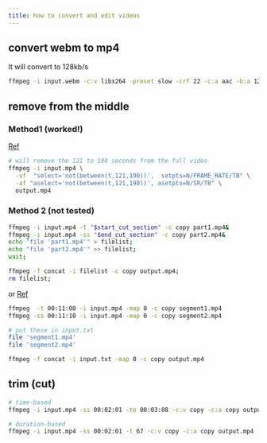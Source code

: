 ```yaml
---
title: how to convert and edit videos
---
```


## convert webm to mp4

It will convert to 128kb/s

```bash
ffmpeg -i input.webm -c:v libx264 -preset slow -crf 22 -c:a aac -b:a 128k output.mp4
```

## remove from the middle

### Method1 (worked!)

[Ref](https://stackoverflow.com/questions/64866231/remove-a-section-from-the-middle-of-a-video-without-concat)

```bash
# will remove the 121 to 190 seconds from the full video
ffmpeg -i input.mp4 \
  -vf  "select='not(between(t,121,190))',  setpts=N/FRAME_RATE/TB" \
  -af "aselect='not(between(t,121,190))', asetpts=N/SR/TB" \
  output.mp4
```

### Method 2 (not tested)

```bash
ffmpeg -i input.mp4 -t "$start_cut_section" -c copy part1.mp4&
ffmpeg -i input.mp4 -ss "$end_cut_section" -c copy part2.mp4&
echo "file 'part1.mp4'" > filelist;
echo "file 'part2.mp4'" >> filelist;
wait;

ffmpeg -f concat -i filelist -c copy output.mp4;
rm filelist;
```

or
[Ref](https://askubuntu.com/questions/977162/how-to-remove-a-few-seconds-from-mp4-file-using-ffmpeg)

```bash
ffmpeg  -t 00:11:00 -i input.mp4 -map 0 -c copy segment1.mp4
ffmpeg -ss 00:11:10 -i input.mp4 -map 0 -c copy segment2.mp4

# put these in input.txt
file 'segment1.mp4'
file 'segment2.mp4'

ffmpeg -f concat -i input.txt -map 0 -c copy output.mp4
```

## trim (cut)

```bash
# time-based
ffmpeg -i input.mp4 -ss 00:02:01 -to 00:03:08 -c:v copy -c:a copy output.mp4

# duration-based
ffmpeg -i input.mp4 -ss 00:02:01 -t 67 -c:v copy -c:a copy output.mp4
```
